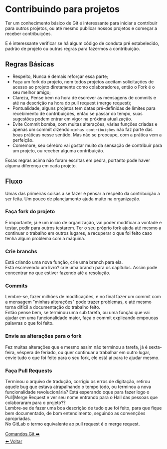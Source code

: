# Contribuindo para projetos

Ter um conhecimento básico de Git é interessante para iniciar a contribuir para outros projetos, ou até mesmo publicar nossos projetos e começar a receber contribuições.

E é interessante verificar se há algum código de conduta pré estabelecido, padrão de projeto ou outras regras para fazermos a contribuição.

## Regras Básicas

- Respeito, Nunca é demais reforçar essa parte;
- Faça um fork do projeto, nem todos projetos aceitam solicitações de acesso ao projeto diretamente como colaboradores, então o Fork é o seu melhor amigo;
- Clareza, Pense bem na hora de escrever as mensagens de commits e até na descrição na hora do pull request (merge request);
- Pontualidade, alguns projetos tem datas pré-definidas de limites para recebimento de contribuições, então se passar do tempo, suas sugestões podem entrar em vigor na próxima atualização.
- Evite Commit bomba, com muitas alterações, várias funções criadas e apenas um commit dizendo `minhas contribuições` não faz parte das boas práticas nesse sentido. Mas não se preocupe, com a prática vem a perfeição.
- Comemore, seu cérebro vai gostar muito da sensação de contribuir para um projeto, ou receber alguma contribuição.

Essas regras acima não foram escritas em pedra, portanto pode haver alguma diferença em cada projeto.

## Fluxo

Umas das primeiras coisas a se fazer é pensar a respeito da contribuição a ser feita. Um pouco de planejamento ajuda muito na organização.

### Faça fork do projeto

É importante, já é um inicio de organização, vai poder modificar a vontade e testar, pedir para outros testarem. Ter o seu próprio fork ajuda até mesmo a continuar o trabalho em outros lugares, a recuperar o que foi feito caso tenha algum problema com a máquina.

### Crie branchs

Está criando uma nova função, crie uma branch para ela.  
Está escrevendo um livro? crie uma branch para os capítulos. Assim pode concentrar no que estiver fazendo até a resolução.

### Commits

Lembre-se, fazer milhões de modificações, e no final fazer um commit com a mensagem "minhas alterações" pode trazer problemas, e até mesmo torna  difícil a documentação do trabalho feito.  
Então pense bem, se terminou uma sub tarefa, ou uma função que vai ajudar em uma funcionalidade maior, faça o commit explicando empoucas palavras o que foi feito.

### Envie as alterações para o fork

Fez muitas alterações que e mesmo assim não terminou a tarefa, já é sexta-feira, véspera de feriado, ou quer continuar a trabalhar em outro lugar, envie tudo o que foi feito para o seu fork, ele está aí para te ajudar mesmo.

### Faça Pull Requests

Terminou o arquivo de tradução, corrigiu os erros de digitação, retirou aquele bug que estava atrapalhando o tempo todo, ou terminou a nova funcionalidade revolucionária? Está esperando oque para fazer logo o Pull|Merge Request e ver seu nome entrando para o Hall das pessoas que colaboraram para o projeto??  
Lembre-se de fazer uma boa descrição de tudo que foi feito, para que fique bem documentado, de bom entendimento, seguindo as convenções apropriadas.  
No GitLab o termo equivalente ao pull request é o merge request.

[Comandos Git ➡️](./Comandos_git.md)  
[⬅️ Voltar](./Entendendo_Conceitos.md)
